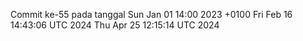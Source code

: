 Commit ke-55 pada tanggal Sun Jan 01 14:00 2023 +0100
Fri Feb 16 14:43:06 UTC 2024
Thu Apr 25 12:15:14 UTC 2024
